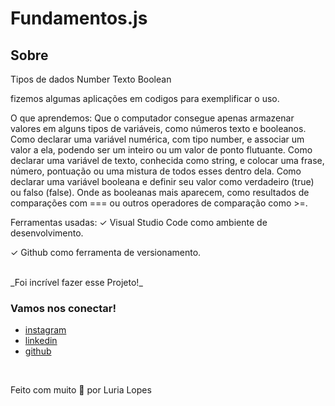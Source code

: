 # Fundamentos.js



## Sobre 


Tipos de dados
Number
Texto
Boolean

fizemos algumas aplicações em codigos  para exemplificar o uso.

O que aprendemos:
Que o computador consegue apenas armazenar valores em alguns tipos de variáveis, como números texto e booleanos.
Como declarar uma variável numérica, com tipo number, e associar um valor a ela, podendo ser um inteiro ou um valor de ponto flutuante.
Como declarar uma variável de texto, conhecida como string, e colocar uma frase, número, pontuação ou uma mistura de todos esses dentro dela.
Como declarar uma variável booleana e definir seu valor como verdadeiro (true) ou falso (false).
Onde as booleanas mais aparecem, como resultados de comparações com === ou outros operadores de comparação como >=.

Ferramentas usadas:
✓		Visual Studio Code como ambiente de desenvolvimento.

✓		Github como ferramenta de versionamento.


<br>
_Foi incrível fazer esse Projeto!_
<br>

### Vamos nos conectar!

- [instagram](https://www.instagram.com/lopesluria/?hl=pt)
- [linkedin](https://www.linkedin.com/in/luria-lopes/)
- [github](https://github.com/luria-3434)

<br>

Feito com muito 🤎 por Luria Lopes